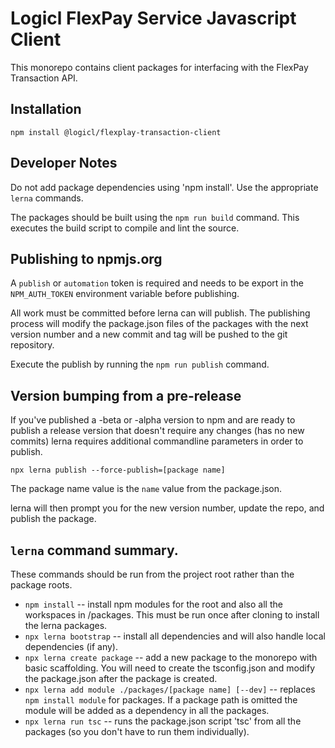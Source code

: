 # Logicl FlexPay Service Javascript Client

This monorepo contains client packages for interfacing with the FlexPay Transaction API.

## Installation

`npm install @logicl/flexplay-transaction-client`


## Developer Notes
Do not add package dependencies using 'npm install'. Use the appropriate `lerna` commands.

The packages should be built using the `npm run build` command. This executes the build script to compile and lint the source.


## Publishing to npmjs.org
A `publish` or `automation` token is required and needs to be export in the `NPM_AUTH_TOKEN` environment variable before publishing.

All work must be committed before lerna can will publish. The publishing process will modify the package.json files of the packages with the
next version number and a new commit and tag will be pushed to the git repository.

Execute the publish by running the `npm run publish` command.

## Version bumping from a pre-release
If you've published a -beta or -alpha version to npm and are ready to publish a release version that doesn't require any changes (has no new commits) lerna requires additional commandline parameters in order to publish.

`npx lerna publish --force-publish=[package name]`

The package name value is the `name` value from the package.json.

lerna will then prompt you for the new version number, update the repo, and publish the package.

## `lerna` command summary.
These commands should be run from the project root rather than the package roots.

- `npm install` -- install npm modules for the root and also all the workspaces in /packages. This must be run once after cloning to install the lerna packages.
- `npx lerna bootstrap` -- install all dependencies and will also handle local dependencies (if any).
- `npx lerna create package` -- add a new package to the monorepo with basic scaffolding. You will need to create the tsconfig.json and modify the package.json after the package is created.
- `npx lerna add module ./packages/[package name] [--dev]` -- replaces `npm install module` for packages. If a package path is omitted the module will be added as a dependency in all the packages.
- `npx lerna run tsc`  -- runs the package.json script 'tsc' from all the packages (so you don't have to run them individually).
